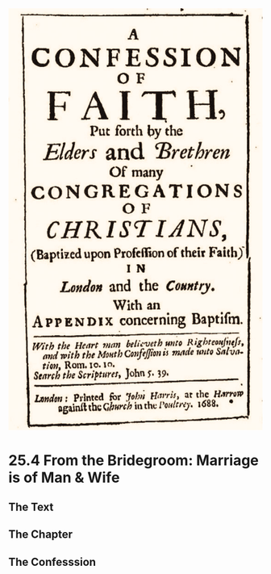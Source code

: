 <img class="intro-right" src="art-1689.png">

# 25.4 From the Bridegroom: Marriage is of Man & Wife

## The Text

## The Chapter

## The Confesssion

